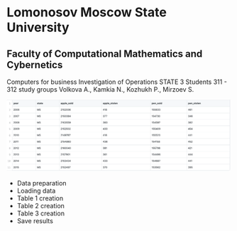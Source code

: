 # Lomonosov Moscow State University
## Faculty of Computational Mathematics and Cybernetics

Computers for business Investigation of Operations
				STATE 3
Students 311 - 312 study groups
Volkova A., Kamkia N., Kozhukh P., Mirzoev S.

![alt text](table.png "Описание будет тут")​

- Data preparation
- Loading data
- Table 1 creation
- Table 2 creation
- Table 3 creation
- Save results
